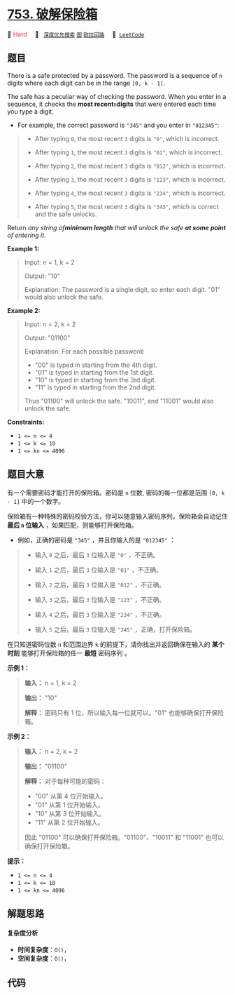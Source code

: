 # [753. 破解保险箱](https://leetcode.com/problems/cracking-the-safe)

🔴 <font color=#ff334b>Hard</font>&emsp; 🔖&ensp; [`深度优先搜索`](/outline/tag/depth-first-search.md) [`图`](/outline/tag/graph.md) [`欧拉回路`](/outline/tag/eulerian-circuit.md)&emsp; 🔗&ensp;[`LeetCode`](https://leetcode.com/problems/cracking-the-safe)

## 题目

There is a safe protected by a password. The password is a sequence of `n`
digits where each digit can be in the range `[0, k - 1]`.

The safe has a peculiar way of checking the password. When you enter in a
sequence, it checks the **most recent**`n`**digits** that were entered each
time you type a digit.

  * For example, the correct password is `"345"` and you enter in `"012345"`: 
> 
> * After typing `0`, the most recent `3` digits is `"0"`, which is incorrect.
> 
> * After typing `1`, the most recent `3` digits is `"01"`, which is incorrect.
> 
> * After typing `2`, the most recent `3` digits is `"012"`, which is incorrect.
> 
> * After typing `3`, the most recent `3` digits is `"123"`, which is incorrect.
> 
> * After typing `4`, the most recent `3` digits is `"234"`, which is incorrect.
> 
> * After typing `5`, the most recent `3` digits is `"345"`, which is correct and the safe unlocks.

Return _any string of**minimum length** that will unlock the safe **at some
point** of entering it_.



**Example 1:**

> Input: n = 1, k = 2
> 
> Output: "10"
> 
> Explanation: The password is a single digit, so enter each digit. "01" would also unlock the safe.

**Example 2:**

> Input: n = 2, k = 2
> 
> Output: "01100"
> 
> Explanation: For each possible password:
> - "00" is typed in starting from the 4th digit.
> - "01" is typed in starting from the 1st digit.
> - "10" is typed in starting from the 3rd digit.
> - "11" is typed in starting from the 2nd digit.
> 
> Thus "01100" will unlock the safe. "10011", and "11001" would also unlock the safe.

**Constraints:**

  * `1 <= n <= 4`
  * `1 <= k <= 10`
  * `1 <= kn <= 4096`


## 题目大意

有一个需要密码才能打开的保险箱。密码是 `n` 位数, 密码的每一位都是范围 `[0, k - 1]` 中的一个数字。

保险箱有一种特殊的密码校验方法，你可以随意输入密码序列，保险箱会自动记住 **最后  `n` 位输入** ，如果匹配，则能够打开保险箱。

  * 例如，正确的密码是 `"345"` ，并且你输入的是 `"012345"` ： 
> 
> * 输入 `0` 之后，最后 `3` 位输入是 `"0"` ，不正确。
> 
> * 输入 `1` 之后，最后 `3` 位输入是 `"01"` ，不正确。
> 
> * 输入 `2` 之后，最后 `3` 位输入是 `"012"` ，不正确。
> 
> * 输入 `3` 之后，最后 `3` 位输入是 `"123"` ，不正确。
> 
> * 输入 `4` 之后，最后 `3` 位输入是 `"234"` ，不正确。
> 
> * 输入 `5` 之后，最后 `3` 位输入是 `"345"` ，正确，打开保险箱。

在只知道密码位数 `n` 和范围边界 `k` 的前提下，请你找出并返回确保在输入的 **某个时刻** 能够打开保险箱的任一 **最短** 密码序列 。



**示例 1：**

> 
> 
> 
> 
> 
> **输入：** n = 1, k = 2
> 
> **输出：** "10"
> 
> **解释：** 密码只有 1 位，所以输入每一位就可以。"01" 也能够确保打开保险箱。
> 
> 

**示例 2：**

> 
> 
> 
> 
> 
> **输入：** n = 2, k = 2
> 
> **输出：** "01100"
> 
> **解释：** 对于每种可能的密码：
> - "00" 从第 4 位开始输入。
> - "01" 从第 1 位开始输入。
> - "10" 从第 3 位开始输入。
> - "11" 从第 2 位开始输入。
> 
> 因此 "01100" 可以确保打开保险箱。"01100"、"10011" 和 "11001" 也可以确保打开保险箱。
> 
> 



**提示：**

  * `1 <= n <= 4`
  * `1 <= k <= 10`
  * `1 <= kn <= 4096`


## 解题思路

#### 复杂度分析

- **时间复杂度**：`O()`，
- **空间复杂度**：`O()`，

## 代码

```javascript

```